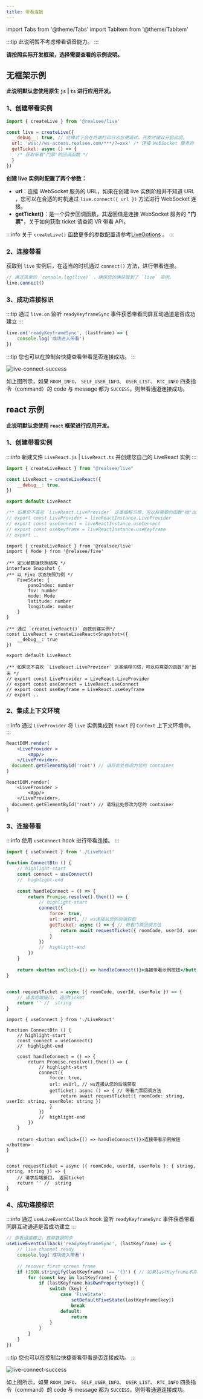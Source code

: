 ```yaml
---
title: 带看连接
---
```


import Tabs from '@theme/Tabs'
import TabItem from '@theme/TabItem'

:::tip
此说明暂不考虑带看语音能力。
:::

**请按照实际开发框架，选择需要查看的示例说明。**

## 无框架示例

**此说明默认您使用原生 `js` | `ts` 进行应用开发。**

### 1、创建带看实例

```js
import { createLive } from '@realsee/live'

const live = createLive({
  __debug__: true, // 此模式下会在终端打印日志方便调试，开发时建议开启此项。
  url: 'wss://ws-access.realsee.com/***/?=xxx' /* 连接 WebSocket 服务的 URL，从您的的后端获取 */,
  getTicket: async () => {
    /* 获取带看"门票"的回调函数 */
  }
})
```

**创建 live 实例时配置了两个参数：**
- **url**：连接 WebSocket 服务的 URL，如果在创建 live 实例阶段并不知道 URL ，您可以在合适的时机通过 `live.connect({ url })` 方法进行 WebSocket 连接。
- **getTicket()**：是一个异步回调函数，其返回值是连接 WebSocket 服务的 **"门票"**，关于如何获取 ticket 请查阅 VR 带看 API。

:::info
关于 `createLive()` 函数更多的参数配置请参考[LiveOptions](https://unpkg.com/@realsee/live@0.2.0-alpha.1/docs/interfaces/live.LiveOptions.html) 。
:::

### 2、连接带看

获取到 `live` 实例后，在适当的时机通过 `connect()` 方法，进行带看连接。

```js
// 通过简单的 `console.log(live)` ，确保您的确获取到了 `live` 实例。
live.connect() 
```

### 3、成功连接标识

:::tip
通过 `live.on` 监听 `readyKeyframeSync` 事件获悉带看同屏互动通道是否成功建立
:::

```js
live.on('readyKeyframeSync', (lastframe) => {
    console.log('成功进入带看')
})
```

:::tip
您也可以在控制台快捷查看带看是否连接成功。
:::

![live-connect-success](../../../assets/live/live-connect-success.png)


如上图所示，如果 `ROOM_INFO`、 `SELF_USER_INFO`、 `USER_LIST`、 `RTC_INFO` 四条指令（command）的 code 与 message 都为 `SUCCESS`，则带看通道连接成功。



## react 示例

**此说明默认您使用 `react` 框架进行应用开发。**

### 1、创建带看实例

:::info
新建文件 `LiveReact.js` | `LiveReact.ts` 并创建您自己的 LiveReact 实例
:::

<Tabs>
<TabItem value="JavaScript">

```jsx title='LiveReact.js'
import { createLiveReact } from "@realsee/live"

const LiveReact = createLiveReact({
	__debug__: true,
})

export default LiveReact

/** 如果您不喜欢 `LiveReact.LiveProvider` 这类编程习惯，可以将需要的函数"抛"出来 */
// export const LiveProvider = liveReactInstance.LiveProvider
// export const useConnect = liveReactInstance.useConnect
// export const useKeyframe = liveReactInstance.useKeyframe
// export ..
```

</TabItem>
<TabItem value="TypeScript">

```tsx title='LiveReact.ts'
import { createLiveReact } from '@realsee/live'
import { Mode } from '@relasee/five'

/** 定义帧数据快照结构 */
interface Snapshot {
/** 以 Five 状态快照为例 */
    FiveState: {
        panoIndex: number
        fov: number
        mode: Mode
        latitude: number
        longitude: number
    }
}

/** 通过 `createLiveReact()` 函数创建实例*/
const LiveReact = createLiveReact<Snapshot>({
    __debug__: true
})

export default LiveReact

/** 如果您不喜欢 `LiveReact.LiveProvider` 这类编程习惯，可以将需要的函数"抛"出来 */
// export const LiveProvider = LiveReact.LiveProvider
// export const useConnect = LiveReact.useConnect
// export const useKeyframe = LiveReact.useKeyframe
// export ..
```

</TabItem>
</Tabs>


### 2、集成上下文环境

:::info
通过 `LiveProvider` 将 `live` 实例集成到 `React` 的 `Context` 上下文环境中。
:::

<Tabs>
<TabItem value="JavaScript">

```jsx
ReactDOM.render(
	<LiveProvider >
		<App/>
	</LiveProvider>,
  document.getElementById('root') // 请将此处修改为您的 container
)
```

</TabItem>
<TabItem value="TypeScript">

```tsx
ReactDOM.render(
    <LiveProvider >
        <App/>
    </LiveProvider>,
  document.getElementById('root') // 请将此处修改为您的 container
)
```

</TabItem>
</Tabs>


### 3、连接带看

:::info
使用 `useConnect` hook 进行带看连接。
:::

<Tabs>
<TabItem value="JavaScript">

```jsx
import { useConnect } from './LiveReact'

function ConnectBtn () {
	// highlight-start
	const connect = useConnect()
	//  highlight-end
	
	const handleConnect = () => {
		return Promise.resolve().then(() => {
			// highlight-start
			connect({
				force: true,
				url: wsUrl, // ws连接从您的后端获取
				getTicket: async () => { // 带看门票回调方法
					return await requestTicket({ roomCode, userId, userRole })
				}
			})
			//  highlight-end
		})
	}
	
	return <button onClick={() => handleConnect()}>连接带看示例按钮</button>
}


const requestTicket = async ({ roomCode, userId, userRole }) => {
	// 请求后端接口， 返回ticket
	return '' //  string
}
```

</TabItem>
<TabItem value="TypeScript">

```tsx
import { useConnect } from './LiveReact'

function ConnectBtn () {
    // highlight-start
    const connect = useConnect()
    //  highlight-end

    const handleConnect = () => {
        return Promise.resolve().then(() => {
            // highlight-start
            connect({
                force: true,
                url: wsUrl, // ws连接从您的后端获取
                getTicket: async () => { // 带看门票回调方法
                    return await requestTicket({ roomCode: string, userId: string, userRole: string })
                }
            })
            //  highlight-end
        })
    }

    return <button onClick={() => handleConnect()}>连接带看示例按钮</button>
}


const requestTicket = async ({ roomCode, userId, userRole }: { string, string, string }) => {
    // 请求后端接口， 返回ticket
    return '' //  string
}

```

</TabItem>
</Tabs>


### 4、成功连接标识

<!--

    > 通过 `useReadyState` hook 监听 Websocket 通道连接状态。

    <Tabs>
    <TabItem value="JavaScript">
    
    ```jsx
    import LiveReact from "./LiveReact.js";
    import { WebSocketState } from "@realsee/live/lib/typings/WebSocket"
    
    const { useReadyState } = LiveReact
    
    function Test() {
        const wsStatus = useReadyState()
        
        React.useEffect(() => {
            switch (wsStatus) {
                case WebSocketState.NOTINITIALIZED:
                    // 尚未初始化
                    break;
                case WebSocketState.CONNECTING:
                    // 正在链接中
                    break;
                case WebSocketState.OPEN:
                    // 已经链接并且可以通讯
                    break;
                case WebSocketState.CLOSING:
                    // 连接正在关闭
                    break;
                case WebSocketState.CLOSED:
                    // 连接已关闭或者没有链接成功
                    break;
                default:
                    return null
            }
        }, [wsStatus])
        
        return null
    }
    ```
    
    </TabItem>
    <TabItem value="TypeScript">
    
    ```tsx
    import LiveReact from "./LiveReact.ts";
    import { WebSocketState } from "@realsee/live/lib/typings/WebSocket"
    
    const { useReadyState } = LiveReact
    
    function Test() {
        const wsStatus = useReadyState()
        
        React.useEffect(() => {
            switch (wsStatus) {
                case WebSocketState.NOTINITIALIZED:
                    // 尚未初始化
                    break;
                case WebSocketState.CONNECTING:
                    // 正在链接中
                    break;
                case WebSocketState.OPEN:
                    // 已经链接并且可以通讯
                    break;
                case WebSocketState.CLOSING:
                    // 连接正在关闭
                    break;
                case WebSocketState.CLOSED:
                    // 连接已关闭或者没有链接成功
                    break;
                default:
                    return null
            }
        }, [wsStatus])
        
        return null
    }
    ```
    
    </TabItem>
    </Tabs>

-->

:::info
通过 `useLiveEventCallback` hook 监听 `readyKeyframeSync` 事件获悉带看同屏互动通道是否成功建立
:::

```js
// 带看通道建立，首屏数据同步
useLiveEventCallback('readyKeyframeSync', (lastKeyframe) => {
    // live channel ready
    console.log('成功进入带看')
    
    // recover first screen frame
    if (JSON.stringify(lastKeyframe) !== '{}') { // 如果lastKeyframe不存在，即没有帧数据，无需做场景恢复
        for (const key in lastKeyframe) {
            if (lastKeyframe.hasOwnProperty(key)) {
                switch (key) {
                    case 'FiveState':
                        setDefaultFiveState(lastKeyframe[key])
                        break
                    default:
                        return
                }
            }
        }
    }
})
```

:::tip
您也可以在控制台快捷查看带看是否连接成功。
:::

![live-connect-success](../../../assets/live/live-connect-success.png)


如上图所示，如果 `ROOM_INFO`、 `SELF_USER_INFO`、 `USER_LIST`、 `RTC_INFO` 四条指令（command）的 code 与 message 都为 `SUCCESS`，则带看通道连接成功。

